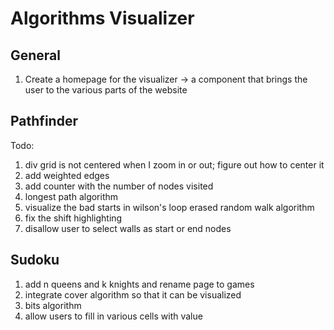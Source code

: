 # Algorithms Visualizer  

## General  
1. Create a homepage for the visualizer -> a component that brings the user to the various parts of the website

## Pathfinder  
Todo:  
1. div grid is not centered when I zoom in or out; figure out how to center it
2. add weighted edges
3. add counter with the number of nodes visited
4. longest path algorithm
5. visualize the bad starts in wilson's loop erased random walk algorithm
6. fix the shift highlighting
7. disallow user to select walls as start or end nodes

## Sudoku
1. add n queens and k knights and rename page to games
2. integrate cover algorithm so that it can be visualized
3. bits algorithm
4. allow users to fill in various cells with value 

